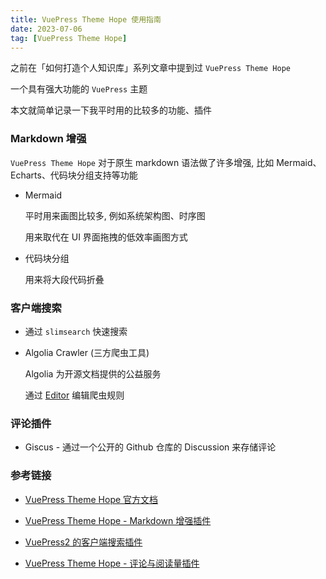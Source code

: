 ```yaml
---
title: VuePress Theme Hope 使用指南
date: 2023-07-06
tag: [VuePress Theme Hope]
---
```


之前在「如何打造个人知识库」系列文章中提到过 `VuePress Theme Hope`

一个具有强大功能的 `VuePress` 主题

本文就简单记录一下我平时用的比较多的功能、插件

### Markdown 增强

`VuePress Theme Hope` 对于原生 markdown 语法做了许多增强, 比如 Mermaid、Echarts、代码块分组支持等功能

- Mermaid

  平时用来画图比较多, 例如系统架构图、时序图

  用来取代在 UI 界面拖拽的低效率画图方式

- 代码块分组

  用来将大段代码折叠

### 客户端搜索

- 通过 `slimsearch` 快速搜索

- Algolia Crawler (三方爬虫工具)

  Algolia 为开源文档提供的公益服务

  通过 [Editor](https://crawler.algolia.com/admin/crawlers/6ce617a4-38bc-4371-894d-a96d83291ea6/configuration/edit) 编辑爬虫规则

### 评论插件

- Giscus - 通过一个公开的 Github 仓库的 Discussion 来存储评论

### 参考链接

- [VuePress Theme Hope 官方文档](https://vuepress-theme-hope.github.io/v2/zh/guide)

- [VuePress Theme Hope - Markdown 增强插件](https://vuepress-theme-hope.github.io/v2/md-enhance/zh/guide/)

- [VuePress2 的客户端搜索插件](https://vuepress-theme-hope.github.io/v2/search-pro/zh/)

- [VuePress Theme Hope - 评论与阅读量插件](https://plugin-comment2.vuejs.press/zh/)
